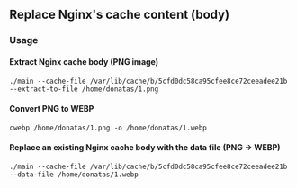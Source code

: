 ## Replace Nginx's cache content (body)

### Usage

#### Extract Nginx cache body (PNG image)

```
./main --cache-file /var/lib/cache/b/5cfd0dc58ca95cfee8ce72ceeadee21b --extract-to-file /home/donatas/1.png
```

#### Convert PNG to WEBP

```
cwebp /home/donatas/1.png -o /home/donatas/1.webp
```

#### Replace an existing Nginx cache body with the data file (PNG -> WEBP)

```
./main --cache-file /var/lib/cache/b/5cfd0dc58ca95cfee8ce72ceeadee21b --data-file /home/donatas/1.webp
```
